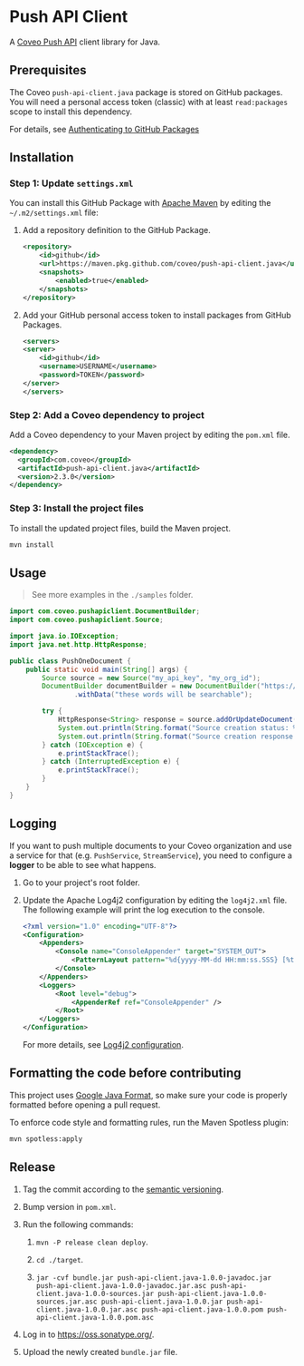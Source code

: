 # Push API Client

A [Coveo Push API](https://docs.coveo.com/en/12/api-reference/push-api) client library for Java.

## Prerequisites

The Coveo `push-api-client.java` package is stored on GitHub packages. 
You will need a personal access token (classic) with at least `read:packages` scope to install this dependency.

For details, see [Authenticating to GitHub Packages](https://docs.github.com/en/packages/working-with-a-github-packages-registry/working-with-the-apache-maven-registry#authenticating-to-github-packages)

## Installation

### Step 1: Update `settings.xml`
You can install this GitHub Package with [Apache Maven](https://maven.apache.org/) by editing the `~/.m2/settings.xml` file:

1. Add a repository definition to the GitHub Package.

    ```xml
    <repository>
        <id>github</id>
        <url>https://maven.pkg.github.com/coveo/push-api-client.java</url>
        <snapshots>
            <enabled>true</enabled>
        </snapshots>
    </repository>
    ```

1. Add your GitHub personal access token to install packages from GitHub Packages.

    ```xml
    <servers>
    <server>
        <id>github</id>
        <username>USERNAME</username>
        <password>TOKEN</password>
    </server>
    </servers>
    ```

### Step 2: Add a Coveo dependency to project

Add a Coveo dependency to your Maven project by editing the `pom.xml` file.

```xml
<dependency>
  <groupId>com.coveo</groupId>
  <artifactId>push-api-client.java</artifactId>
  <version>2.3.0</version>
</dependency>
```

### Step 3: Install the project files

To install the updated project files, build the Maven project.

```bash
mvn install
```

## Usage

> See more examples in the `./samples` folder.

```java
import com.coveo.pushapiclient.DocumentBuilder;
import com.coveo.pushapiclient.Source;

import java.io.IOException;
import java.net.http.HttpResponse;

public class PushOneDocument {
    public static void main(String[] args) {
        Source source = new Source("my_api_key", "my_org_id");
        DocumentBuilder documentBuilder = new DocumentBuilder("https://my.document.uri", "My document title")
                .withData("these words will be searchable");

        try {
            HttpResponse<String> response = source.addOrUpdateDocument("my_source_id", documentBuilder);
            System.out.println(String.format("Source creation status: %s", response.statusCode()));
            System.out.println(String.format("Source creation response: %s", response.body()));
        } catch (IOException e) {
            e.printStackTrace();
        } catch (InterruptedException e) {
            e.printStackTrace();
        }
    }
}

```

## Logging

If you want to push multiple documents to your Coveo organization and use a service for that (e.g. `PushService`, `StreamService`), you need to configure a **logger** to be able to see what happens.

1. Go to your project's root folder.

1. Update the Apache Log4j2 configuration by editing the `log4j2.xml` file.
    The following example will print the log execution to the console. 

    ```xml
    <?xml version="1.0" encoding="UTF-8"?>
    <Configuration>
        <Appenders>
            <Console name="ConsoleAppender" target="SYSTEM_OUT">
                <PatternLayout pattern="%d{yyyy-MM-dd HH:mm:ss.SSS} [%t] %-5level %logger{36} - %msg%n" />
            </Console>
        </Appenders>
        <Loggers>
            <Root level="debug">
                <AppenderRef ref="ConsoleAppender" />
            </Root>
        </Loggers>
    </Configuration>
    ```

    For more details, see [Log4j2 configuration](https://logging.apache.org/log4j/2.x/manual/configuration.html).

## Formatting the code before contributing

This project uses [Google Java Format](https://github.com/google/google-java-format), so make sure your code is properly formatted before opening a pull request.

To enforce code style and formatting rules, run the Maven Spotless plugin:

```bash
mvn spotless:apply
```

## Release

1. Tag the commit according to the [semantic versioning](https://semver.org/).

1. Bump version in `pom.xml`.

1. Run the following commands:

    1. `mvn -P release clean deploy`.

    1. `cd ./target`.

    1. `jar -cvf bundle.jar push-api-client.java-1.0.0-javadoc.jar push-api-client.java-1.0.0-javadoc.jar.asc push-api-client.java-1.0.0-sources.jar push-api-client.java-1.0.0-sources.jar.asc push-api-client.java-1.0.0.jar push-api-client.java-1.0.0.jar.asc push-api-client.java-1.0.0.pom push-api-client.java-1.0.0.pom.asc`

1. Log in to https://oss.sonatype.org/.

1. Upload the newly created `bundle.jar` file.
